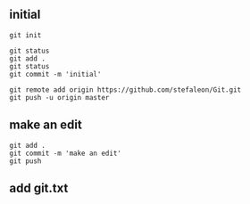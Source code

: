 ## initial

```
git init
```

```
git status
git add .
git status
git commit -m 'initial'
```

```
git remote add origin https://github.com/stefaleon/Git.git
git push -u origin master
```

## make an edit

```
git add .
git commit -m 'make an edit'
git push
```

## add git.txt
